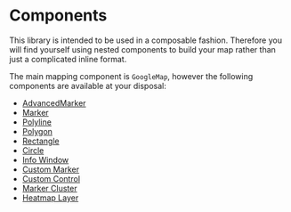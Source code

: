 # Components

This library is intended to be used in a composable fashion. Therefore you will find yourself using nested components to build your map rather than just a complicated inline format.

The main mapping component is `GoogleMap`, however the following components are available at your disposal:

- [AdvancedMarker](./advanced-marker.md)
- [Marker](./marker.md)
- [Polyline](./polyline.md)
- [Polygon](./polygon.md)
- [Rectangle](./rectangle.md)
- [Circle](./circle.md)
- [Info Window](./info-window.md)
- [Custom Marker](./custom-marker.md)
- [Custom Control](./custom-control.md)
- [Marker Cluster](./marker-cluster.md)
- [Heatmap Layer](./heatmap-layer.md)
